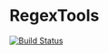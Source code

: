 # RegexTools

[![Build Status](https://github.com/josePereiro/RegexTools.jl/workflows/CI/badge.svg)](https://github.com/josePereiro/RegexTools.jl/actions)
